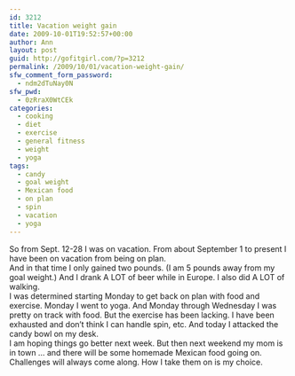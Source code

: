 ```yaml
---
id: 3212
title: Vacation weight gain
date: 2009-10-01T19:52:57+00:00
author: Ann
layout: post
guid: http://gofitgirl.com/?p=3212
permalink: /2009/10/01/vacation-weight-gain/
sfw_comment_form_password:
  - ndm2dTuNay0N
sfw_pwd:
  - 0zRraX0WtCEk
categories:
  - cooking
  - diet
  - exercise
  - general fitness
  - weight
  - yoga
tags:
  - candy
  - goal weight
  - Mexican food
  - on plan
  - spin
  - vacation
  - yoga
---
```

So from Sept. 12-28 I was on vacation. From about September 1 to present I have been on vacation from being on plan.  
And in that time I only gained two pounds. (I am 5 pounds away from my goal weight.) And I drank A LOT of beer while in Europe. I also did A LOT of walking.  
I was determined starting Monday to get back on plan with food and exercise. Monday I went to yoga. And Monday through Wednesday I was pretty on track with food. But the exercise has been lacking. I have been exhausted and don&#8217;t think I can handle spin, etc. And today I attacked the candy bowl on my desk.  
I am hoping things go better next week. But then next weekend my mom is in town &#8230; and there will be some homemade Mexican food going on.  
Challenges will always come along. How I take them on is my choice.